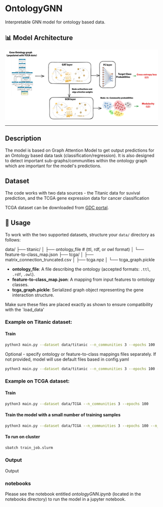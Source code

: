 # OntologyGNN

Interpretable GNN model for ontology based data.

## 📊 Model Architecture

![GNN Architecture](img/GNNmodel.png)

---

## Description

The model is based on Graph Attention Model to get output predictions for an Ontology based data task (classification/regression). It is also designed to detect important sub-graphs/communities within the ontology graph which are important for the model's predictions.

## Dataset

The code works with two data sources - the Titanic data for suvival prediction, and the TCGA gene expression data for cancer classification

TCGA dataset can be downloaded from [GDC portal](https://portal.gdc.cancer.gov/). 

## 📂 Usage

To work with the two supported datasets, structure your `data/` directory as follows:

data/
├── titanic/
│ ├── ontology_file # (ttl, rdf, or owl format)
│ └── feature-to-class_map.json
├── tcga/
│ ├── matrix_connection_truncated.csv
│ ├── tcga.npz
│ └── tcga_graph.pickle


- **ontology_file**: A file describing the ontology (accepted formats: `.ttl`, `.rdf`, `.owl`).
- **feature-to-class_map.json**: A mapping from input features to ontology classes.
- **tcga_graph.pickle**: Serialized graph object representing the gene interaction structure.

Make sure these files are placed exactly as shown to ensure compatibility with the `load_data'

### Example on Titanic dataset:

#### Train

```bash
python3 main.py --dataset data/titanic --n_communities 3 --epochs 100
```

Optional - specify ontology or feature-to-class mappings files separately. If not provided, model will use default files based in config.yaml

```bash
python3 main.py --dataset data/titanic --n_communities 3 --epochs 100 --ontology_file ontology.ttl
```

### Example on TCGA dataset:


#### Train


```bash
python3 main.py --dataset data/TCGA --n_communities 3 --epochs 100
```


#### Train the model with a small number of training samples

```bash
python3 main.py --dataset data/TCGA --n_communities 3 --epochs 100 --n_samples 1000
```

#### To run on cluster

```bash
sbatch train_job.slurm
```

### Output

Output

###  notebooks

Please see the notebook entitled *ontologyGNN.ipynb* (located in the notebooks directory) to run the model in a jupyter notebook. 